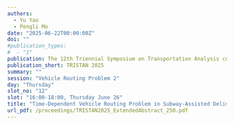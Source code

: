 ```yaml
---
authors:
  - Yu Yao
  - Pengli Mo
date: "2025-06-22T00:00:00Z"
doi: ""
#publication_types:
#  - "1"
publication: The 12th Triennial Symposium on Transportation Analysis conference
publication_short: TRISTAN 2025
summary: ""
session: "Vehicle Routing Problem 2"
day: "Thursday"
slot_no: "12"
slot: "16:00-18:00, Thursday June 26"
title: "Time-Dependent Vehicle Routing Problem in Subway-Assisted Delivery Systems"
url_pdf: /proceedings/TRISTAN2025_ExtendedAbstract_250.pdf
---
```

